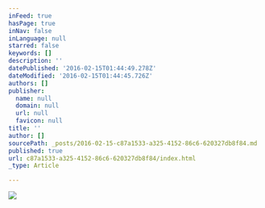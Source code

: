 ```yaml
---
inFeed: true
hasPage: true
inNav: false
inLanguage: null
starred: false
keywords: []
description: ''
datePublished: '2016-02-15T01:44:49.278Z'
dateModified: '2016-02-15T01:44:45.726Z'
authors: []
publisher:
  name: null
  domain: null
  url: null
  favicon: null
title: ''
author: []
sourcePath: _posts/2016-02-15-c87a1533-a325-4152-86c6-620327db8f84.md
published: true
url: c87a1533-a325-4152-86c6-620327db8f84/index.html
_type: Article

---
```

![](https://the-grid-user-content.s3-us-west-2.amazonaws.com/9625c133-8bc0-4307-9b97-e52c9d0fb9a0.jpg)